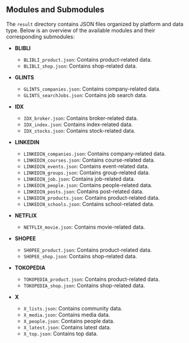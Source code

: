 ## Modules and Submodules

The `result` directory contains JSON files organized by platform and data type. Below is an overview of the available modules and their corresponding submodules:

- **BLIBLI**
  - `BLIBLI_product.json`: Contains product-related data.
  - `BLIBLI_shop.json`: Contains shop-related data.

- **GLINTS**
  - `GLINTS_companies.json`: Contains company-related data.
  - `GLINTS_searchJobs.json`: Contains job search data.

- **IDX**
  - `IDX_broker.json`: Contains broker-related data.
  - `IDX_index.json`: Contains index-related data.
  - `IDX_stocks.json`: Contains stock-related data.

- **LINKEDIN**
  - `LINKEDIN_companies.json`: Contains company-related data.
  - `LINKEDIN_courses.json`: Contains course-related data.
  - `LINKEDIN_events.json`: Contains event-related data.
  - `LINKEDIN_groups.json`: Contains group-related data.
  - `LINKEDIN_job.json`: Contains job-related data.
  - `LINKEDIN_people.json`: Contains people-related data.
  - `LINKEDIN_posts.json`: Contains post-related data.
  - `LINKEDIN_products.json`: Contains product-related data.
  - `LINKEDIN_schools.json`: Contains school-related data.

- **NETFLIX**
  - `NETFLIX_movie.json`: Contains movie-related data.

- **SHOPEE**
  - `SHOPEE_product.json`: Contains product-related data.
  - `SHOPEE_shop.json`: Contains shop-related data.

- **TOKOPEDIA**
  - `TOKOPEDIA_product.json`: Contains product-related data.
  - `TOKOPEDIA_shop.json`: Contains shop-related data.

- **X**
  - `X_lists.json`: Contains community data.
  - `X_media.json`: Contains media data.
  - `X_people.json`: Contains people data.
  - `X_latest.json`: Contains latest data.
  - `X_top.json`: Contains top data.